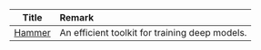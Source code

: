 | Title| Remark |
| :----: | :---- |
|[Hammer](https://github.com/bytedance/Hammer)|An efficient toolkit for training deep models.|
